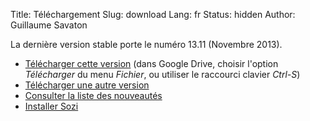 Title: Téléchargement
Slug: download
Lang: fr
Status: hidden
Author: Guillaume Savaton

La dernière version stable porte le numéro 13.11 (Novembre 2013).

  * [Télécharger cette version](https://drive.google.com/file/d/0ByRUreHgekjMRnFad24wMEZwRGM/edit?usp=sharing) (dans Google Drive, choisir l'option *Télécharger* du menu *Fichier*, ou utiliser le raccourci clavier *Ctrl-S*)
  * [Télécharger une autre version](https://drive.google.com/folderview?id=0ByRUreHgekjMWG9teGM2dE8wck0&usp=sharing)
  * [Consulter la liste des nouveautés](|filename|/News/release-13.11-fr.md)
  * [Installer Sozi](|filename|install.md)
